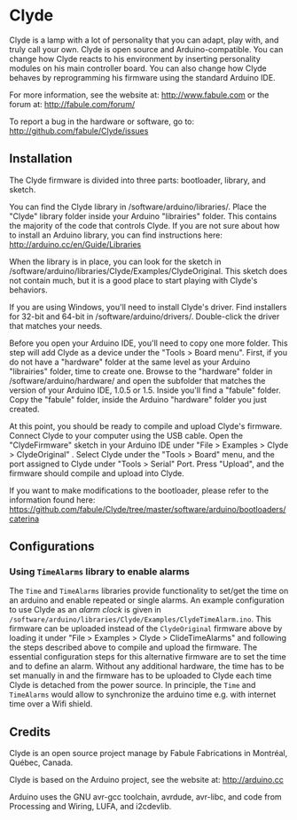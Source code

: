 ﻿Clyde
======
Clyde is a lamp with a lot of personality that you can adapt, play with, and truly call your own. Clyde is open source and Arduino-compatible.  You can change how Clyde reacts to his environment by inserting personality modules on his main controller board. You can also change how Clyde behaves by reprogramming his firmware using the standard Arduino IDE.

For more information, see the website at: http://www.fabule.com or the forum at: http://fabule.com/forum/

To report a bug in the hardware or software, go to:
http://github.com/fabule/Clyde/issues

Installation
------------

The Clyde firmware is divided into three parts: bootloader, library, and sketch.

You can find the Clyde library in /software/arduino/libraries/. Place the "Clyde" library folder inside your Arduino "librairies" folder. This contains the majority of the code that controls Clyde. If you are not sure about how to install an Arduino library, you can find instructions here: http://arduino.cc/en/Guide/Libraries

When the library is in place, you can look for the sketch in /software/arduino/libraries/Clyde/Examples/ClydeOriginal. This sketch does not contain much, but it is a good place to start playing with Clyde's behaviors.

If you are using Windows, you'll need to install Clyde's driver. Find installers for 32-bit and 64-bit in /software/arduino/drivers/.  Double-click the driver that matches your needs.

Before you open your Arduino IDE, you'll need to copy one more folder. This step will add Clyde as a device under the "Tools > Board menu". First, if you do not have a "hardware" folder at the same level as your Arduino "librairies" folder, time to create one. Browse to the "hardware" folder in /software/arduino/hardware/ and open the subfolder that matches the version of your Arduino IDE, 1.0.5 or 1.5. Inside you'll find a "fabule" folder. Copy the "fabule" folder, inside the Arduino "hardware" folder you just created.

At this point, you should be ready to compile and upload Clyde's firmware. Connect Clyde to your computer using the USB cable.  Open the "ClydeFirmware" sketch in your Arduino IDE under "File > Examples > Clyde > ClydeOriginal" . Select Clyde under the "Tools > Board" menu, and the port assigned to Clyde under "Tools > Serial" Port. Press "Upload", and the firmware should compile and upload into Clyde.

If you want to make modifications to the bootloader, please refer to the information found here: https://github.com/fabule/Clyde/tree/master/software/arduino/bootloaders/caterina

Configurations
--------------

### Using `TimeAlarms` library to enable alarms

The `Time` and `TimeAlarms` libraries provide functionality to set/get the time on an arduino and enable repeated or single alarms. An example configuration to use Clyde as an *alarm clock* is given in `/software/arduino/libraries/Clyde/Examples/ClydeTimeAlarm.ino`. This firmware can be uploaded instead of the `ClydeOriginal` firmware above by loading it under "File > Examples > Clyde > ClideTimeAlarms" and following the steps described above to compile and upload the firmware. The essential configuration steps for this alternative firmware are to set the time and to define an alarm. Without any additional hardware, the time has to be set manually in and the firmware has to be uploaded to Clyde each time Clyde is detached from the power source. In principle, the `Time` and `TimeAlarms` would allow to synchronize the arduino time e.g. with internet time over a Wifi shield.


Credits
-------
Clyde is an open source project manage by Fabule Fabrications in Montréal, Québec, Canada.

Clyde is based on the Arduino project, see the website at: http://arduino.cc

Arduino uses the GNU avr-gcc toolchain, avrdude, avr-libc, and code from
Processing and Wiring, LUFA, and i2cdevlib.